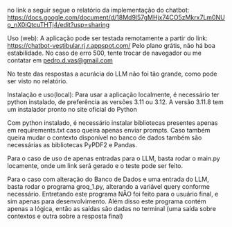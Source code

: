 no link a seguir segue o relatório da implementação do chatbot: https://docs.google.com/document/d/18Md9l57gMHjx74CO5zMkrx7Lm0NUo_nX0iQtcuTHTj4/edit?usp=sharing

Uso (web): A aplicação pode ser testada remotamente a partir do link: https://chatbot-vestibular.rj.r.appspot.com/
Pelo plano grátis, não há boa estabilidade. No caso de erro 500, tente trocar de navegador ou me contatar em pedro.d.vas@gmail.com

No teste das respostas a acurácia do LLM não foi tão grande, como pode ser visto no relatório.

Instalação e uso(local): Para usar a aplicação localmente, é necessário ter python instalado, de preferência as versões 3.11 ou 3.12. A versão 3.11.8 tem um instalador pronto no site oficial do Python

Com python instalado, é necessário instalar bibliotecas presentes apenas em requirements.txt caso queira apenas enviar prompts.
Caso também queira mudar o contexto disponível no banco de dados também são necessárias as bibliotecas PyPDF2 e Pandas.

Para o caso de uso de apenas entradas para o LLM, basta rodar o main.py locamente, onde um link será gerado e o teste pode ser feito.

Para o caso com alteração do Banco de Dados e uma entrada do LLM, basta rodar o programa groq_1.py, alterando a variável query conforme necessário. Entretando este programa NÃO foi feito para o usuário final, e sim apenas para desenvolvimento. Além disso este programa contém apenas a lógica, então as saídas são dadas no terminal (uma saída sobre contextos e outra sobre a resposta final)
